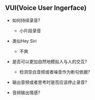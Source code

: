 
## VUI(Voice User Ingerface)

- 如何持续录音?
    - 小片段录音

- 类似Hey Siri
    - 不爽

- 是否可以更加自然地模拟人与人的交互?
    - 检测空白音频或者噪音作为断句依据?

- 输出音频或者思考时是否应该停止录音?

- 音频输出情感?
